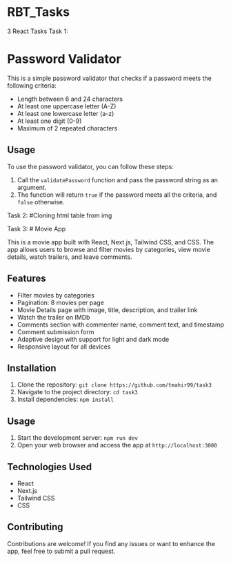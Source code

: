 # RBT_Tasks
 3 React Tasks
Task 1: 
# Password Validator

This is a simple password validator that checks if a password meets the following criteria:

- Length between 6 and 24 characters
- At least one uppercase letter (A-Z)
- At least one lowercase letter (a-z)
- At least one digit (0-9)
- Maximum of 2 repeated characters

## Usage

To use the password validator, you can follow these steps:

1. Call the `validatePassword` function and pass the password string as an argument.
2. The function will return `true` if the password meets all the criteria, and `false` otherwise.

Task 2: 
 #Cloning html table from img
 
 
Task 3: # Movie App

This is a movie app built with React, Next.js, Tailwind CSS, and CSS. The app allows users to browse and filter movies by categories, view movie details, watch trailers, and leave comments.

## Features

- Filter movies by categories
- Pagination: 8 movies per page
- Movie Details page with image, title, description, and trailer link
- Watch the trailer on IMDb
- Comments section with commenter name, comment text, and timestamp
- Comment submission form
- Adaptive design with support for light and dark mode
- Responsive layout for all devices

## Installation

1. Clone the repository: `git clone https://github.com/tmahir99/task3`
2. Navigate to the project directory: `cd task3`
3. Install dependencies: `npm install`

## Usage

1. Start the development server: `npm run dev`
2. Open your web browser and access the app at `http://localhost:3000`

## Technologies Used

- React
- Next.js
- Tailwind CSS
- CSS

## Contributing

Contributions are welcome! If you find any issues or want to enhance the app, feel free to submit a pull request.
